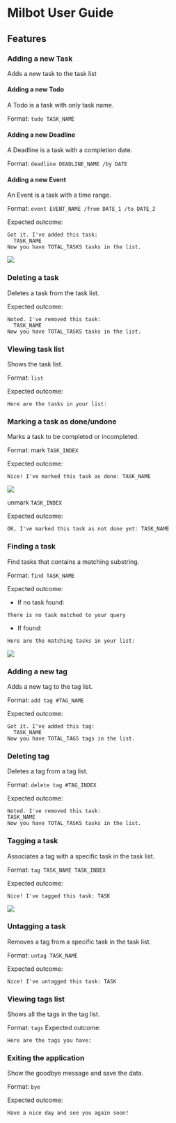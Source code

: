# Milbot User Guide

## Features 

### Adding a new Task

Adds a new task to the task list

#### Adding a new Todo

A Todo is a task with only task name.

Format: `todo TASK_NAME`


#### Adding a new Deadline

A Deadline is a task with a completion date.

Format: `deadline DEADLINE_NAME /by DATE`

#### Adding a new Event

An Event is a task with a time range.

Format: `event EVENT_NAME /from DATE_1 /to DATE_2`

Expected outcome:
```
Got it. I've added this task:
  TASK_NAME
Now you have TOTAL_TASKS tasks in the list.
```

![](/event_example.png)

### Deleting a task

Deletes a task from the task list.

Expected outcome:
```
Noted. I've removed this task:
  TASK_NAME
Now you have TOTAL_TASKS tasks in the list.
```

### Viewing task list

Shows the task list.

Format: `list`

Expected outcome:
```
Here are the tasks in your list:
```

### Marking a task as done/undone

Marks a task to be completed or incompleted.

Format: 
mark `TASK_INDEX`

Expected outcome:

```
Nice! I've marked this task as done: TASK_NAME
```
![](/mark_example.png)

unmark `TASK_INDEX`

Expected outcome:

```
OK, I've marked this task as not done yet: TASK_NAME
```

### Finding a task

Find tasks that contains a matching substring.

Format: `find TASK_NAME`

Expected outcome:

- If no task found:

```
There is no task matched to your query
```

- If found:
```
Here are the matching tasks in your list:
```
![](/find_example.png)

### Adding a new tag

Adds a new tag to the tag list.

Format: `add tag #TAG_NAME`

Expected outcome:

```
Got it. I've added this tag:
  TASK_NAME
Now you have TOTAL_TAGS tags in the list.
```

### Deleting tag

Deletes a tag from a tag list.

Format: `delete tag #TAG_INDEX`

Expected outcome:

```
Noted. I've removed this task:
TASK_NAME
Now you have TOTAL_TASKS tasks in the list.
```

### Tagging a task

Associates a tag with a specific task in the task list.

Format: `tag TASK_NAME TASK_INDEX`

Expected outcome:

```
Nice! I've tagged this task: TASK
```

![](/tag_example.png)

### Untagging a task

Removes a tag from a specific task in the task list.

Format: `untag TASK_NAME`

Expected outcome:

```
Nice! I've untagged this task: TASK
```

### Viewing tags list

Shows all the tags in the tag list.

Format: `tags`
Expected outcome:

```
Here are the tags you have:
```

### Exiting the application

Show the goodbye message and save the data.

Format: `bye`

Expected outcome:

```
Have a nice day and see you again soon!
```
